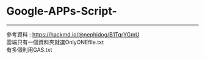 # Google-APPs-Script-
---
參考資料 : https://hackmd.io/@nephidog/B1TqrYGmU \
雲端只有一個資料夾就選OnlyONEfile.txt \
有多個則用GAS.txt
